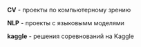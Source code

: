 **CV** - проекты по компьютерному зрению

**NLP** - проекты с языковымм моделями

**kaggle** - решения соревнований на Kaggle

